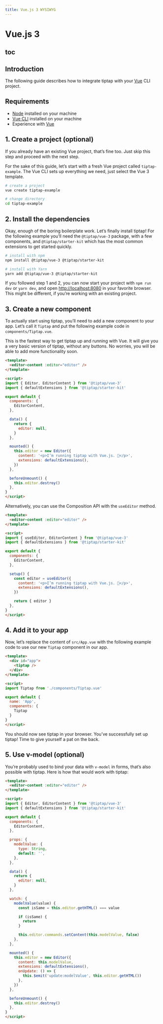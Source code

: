 ```yaml
---
title: Vue.js 3 WYSIWYG
---
```


# Vue.js 3

## toc

## Introduction
The following guide describes how to integrate tiptap with your [Vue](https://vuejs.org/) CLI project.

## Requirements
* [Node](https://nodejs.org/en/download/) installed on your machine
* [Vue CLI](https://cli.vuejs.org/) installed on your machine
* Experience with [Vue](https://v3.vuejs.org/guide/introduction.html)

## 1. Create a project (optional)
If you already have an existing Vue project, that’s fine too. Just skip this step and proceed with the next step.

For the sake of this guide, let’s start with a fresh Vue project called `tiptap-example`. The Vue CLI sets up everything we need, just select the Vue 3 template.

```bash
# create a project
vue create tiptap-example

# change directory
cd tiptap-example
```

## 2. Install the dependencies
Okay, enough of the boring boilerplate work. Let’s finally install tiptap! For the following example you’ll need the `@tiptap/vue-3` package, with a few components, and `@tiptap/starter-kit` which has the most common extensions to get started quickly.

```bash
# install with npm
npm install @tiptap/vue-3 @tiptap/starter-kit

# install with Yarn
yarn add @tiptap/vue-3 @tiptap/starter-kit
```

If you followed step 1 and 2, you can now start your project with `npm run dev` or `yarn dev`, and open [http://localhost:8080](http://localhost:8080) in your favorite browser. This might be different, if you’re working with an existing project.

## 3. Create a new component
To actually start using tiptap, you’ll need to add a new component to your app. Let’s call it `Tiptap` and put the following example code in `components/Tiptap.vue`.

This is the fastest way to get tiptap up and running with Vue. It will give you a very basic version of tiptap, without any buttons. No worries, you will be able to add more functionality soon.

```html
<template>
  <editor-content :editor="editor" />
</template>

<script>
import { Editor, EditorContent } from '@tiptap/vue-3'
import { defaultExtensions } from '@tiptap/starter-kit'

export default {
  components: {
    EditorContent,
  },

  data() {
    return {
      editor: null,
    }
  },

  mounted() {
    this.editor = new Editor({
      content: '<p>I’m running tiptap with Vue.js. 🎉</p>',
      extensions: defaultExtensions(),
    })
  },

  beforeUnmount() {
    this.editor.destroy()
  },
}
</script>
```

Alternatively, you can use the Composition API with the `useEditor` method.

```html
<template>
  <editor-content :editor="editor" />
</template>

<script>
import { useEditor, EditorContent } from '@tiptap/vue-3'
import { defaultExtensions } from '@tiptap/starter-kit'

export default {
  components: {
    EditorContent,
  },

  setup() {
    const editor = useEditor({
      content: '<p>I’m running tiptap with Vue.js. 🎉</p>',
      extensions: defaultExtensions(),
    })

    return { editor }
  },
}
</script>
```

## 4. Add it to your app
Now, let’s replace the content of `src/App.vue` with the following example code to use our new `Tiptap` component in our app.

```html
<template>
  <div id="app">
    <tiptap />
  </div>
</template>

<script>
import Tiptap from './components/Tiptap.vue'

export default {
  name: 'App',
  components: {
    Tiptap
  }
}
</script>
```

You should now see tiptap in your browser. You’ve successfully set up tiptap! Time to give yourself a pat on the back.

## 5. Use v-model (optional)
You’re probably used to bind your data with `v-model` in forms, that’s also possible with tiptap. Here is how that would work with tiptap:

```html
<template>
  <editor-content :editor="editor" />
</template>

<script>
import { Editor, EditorContent } from '@tiptap/vue-3'
import { defaultExtensions } from '@tiptap/starter-kit'

export default {
  components: {
    EditorContent,
  },

  props: {
    modelValue: {
      type: String,
      default: '',
    },
  },

  data() {
    return {
      editor: null,
    }
  },

  watch: {
    modelValue(value) {
      const isSame = this.editor.getHTML() === value

      if (isSame) {
        return
      }

      this.editor.commands.setContent(this.modelValue, false)
    },
  },

  mounted() {
    this.editor = new Editor({
      content: this.modelValue,
      extensions: defaultExtensions(),
      onUpdate: () => {
        this.$emit('update:modelValue', this.editor.getHTML())
      },
    })
  },

  beforeUnmount() {
    this.editor.destroy()
  },
}
</script>
```
